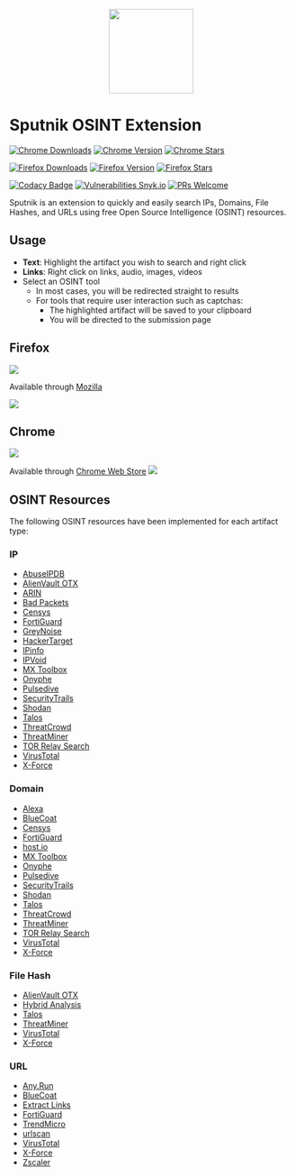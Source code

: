 <p align="center">
    <img src="https://raw.githubusercontent.com/mitchmoser/sputnik/master/screenshots/sputnik%20logo.png"
        height="150">
</p>

# Sputnik OSINT Extension

[![Chrome Downloads](https://img.shields.io/chrome-web-store/users/manapjdamopgbpimgojkccikaabhmocd.svg?style=popout&logo=google%20chrome&label=downloads&logoColor=dddddd)](https://chrome.google.com/webstore/detail/sputnik/manapjdamopgbpimgojkccikaabhmocd)
[![Chrome Version](https://img.shields.io/chrome-web-store/v/manapjdamopgbpimgojkccikaabhmocd.svg?style=popout&logo=google%20chrome&colorB=green&logoColor=dddddd)](https://chrome.google.com/webstore/detail/sputnik/manapjdamopgbpimgojkccikaabhmocd)
[![Chrome Stars](https://img.shields.io/chrome-web-store/stars/manapjdamopgbpimgojkccikaabhmocd.svg?style=popout&logo=google%20chrome&logoColor=dddddd)](https://chrome.google.com/webstore/detail/sputnik/manapjdamopgbpimgojkccikaabhmocd)

[![Firefox Downloads](https://img.shields.io/amo/users/sputnik-osint.svg?style=popout&logo=mozilla%20firefox&colorB=green)](https://addons.mozilla.org/en-US/firefox/addon/sputnik-osint/)
[![Firefox Version](https://img.shields.io/amo/v/sputnik-osint.svg?style=popout&logo=mozilla%20firefox&colorB=green)](https://addons.mozilla.org/en-US/firefox/addon/sputnik-osint/)
[![Firefox Stars](https://img.shields.io/amo/stars/sputnik-osint.svg?style=popout&logo=mozilla%20firefox)](https://addons.mozilla.org/en-US/firefox/addon/sputnik-osint/)

[![Codacy Badge](https://img.shields.io/codacy/grade/b42064f2ffca4e8e966e0a1fe8f8c4ea/master.svg?style=popout&logo=codacy&logoColor=dddddd)](https://app.codacy.com/app/mitchmoser/sputnik?utm_source=github.com&utm_medium=referral&utm_content=mitchmoser/sputnik&utm_campaign=Badge_Grade_Dashboard) [![Vulnerabilities Snyk.io](https://img.shields.io/snyk/vulnerabilities/github/mitchmoser/sputnik.svg?style=popout&logo=javascript)](https://snyk.io/test/github/mitchmoser/sputnik?targetFile=package.json) [![PRs Welcome](https://img.shields.io/badge/PRs-welcome-brightgreen.svg?style=popout&logo=github&logoColor=dddddd)](https://github.com/mitchmoser/sputnik/pulls)

Sputnik is an extension to quickly and easily search IPs, Domains, File Hashes, and URLs using free Open Source Intelligence (OSINT) resources.

## Usage
  - **Text**: Highlight the artifact you wish to search and right click
  - **Links**: Right click on links, audio, images, videos
  - Select an OSINT tool
    - In most cases, you will be redirected straight to results
    - For tools that require user interaction such as captchas:
      - The highlighted artifact will be saved to your clipboard
      - You will be directed to the submission page

## Firefox
[![](screenshots/firefox.png?raw=true)](https://addons.mozilla.org/en-US/firefox/addon/sputnik-osint/)

Available through [Mozilla](https://addons.mozilla.org/en-US/firefox/addon/sputnik-osint/)

![](screenshots/sputnik-firefox.png?raw=true)

## Chrome
[![](screenshots/chrome.png?raw=true)](https://chrome.google.com/webstore/detail/sputnik/manapjdamopgbpimgojkccikaabhmocd)

Available through [Chrome Web Store](https://chrome.google.com/webstore/detail/sputnik/manapjdamopgbpimgojkccikaabhmocd)
![](screenshots/sputnik-chrome.png?raw=true)

## OSINT Resources

The following OSINT resources have been implemented for each artifact type:

### IP
  - [AbuseIPDB](https://www.abuseipdb.com/)
  - [AlienVault OTX](https://otx.alienvault.com/)
  - [ARIN](https://search.arin.net/rdap/)
  - [Bad Packets](https://badpackets.net/)
  - [Censys](https://censys.io/)
  - [FortiGuard](http://fortiguard.com/)
  - [GreyNoise](https://greynoise.io/)
  - [HackerTarget](https://hackertarget.com/)
  - [IPinfo](http://www.ipinfo.com/)
  - [IPVoid](http://www.ipvoid.com/)
  - [MX Toolbox](https://mxtoolbox.com/)
  - [Onyphe](https://www.onyphe.io/)
  - [Pulsedive](https://pulsedive.com/)
  - [SecurityTrails](https://securitytrails.com/)
  - [Shodan](https://www.shodan.io/)
  - [Talos](https://talosintelligence.com/)
  - [ThreatCrowd](https://www.threatcrowd.org/)
  - [ThreatMiner](https://www.threatminer.org/)
  - [TOR Relay Search](https://metrics.torproject.org/rs.html#simple)
  - [VirusTotal](https://www.virustotal.com/#/home/upload)
  - [X-Force](https://exchange.xforce.ibmcloud.com/)

### Domain
  - [Alexa](https://www.alexa.com/siteinfo)
  - [BlueCoat](http://sitereview.bluecoat.com/#/)
  - [Censys](https://censys.io/)
  - [FortiGuard](http://fortiguard.com/)
  - [host.io](https://host.io/)
  - [MX Toolbox](https://mxtoolbox.com/)
  - [Onyphe](https://www.onyphe.io/)
  - [Pulsedive](https://pulsedive.com/)
  - [SecurityTrails](https://securitytrails.com/)
  - [Shodan](https://www.shodan.io/)
  - [Talos](https://talosintelligence.com/)
  - [ThreatCrowd](https://www.threatcrowd.org/)
  - [ThreatMiner](https://www.threatminer.org/)
  - [TOR Relay Search](https://metrics.torproject.org/rs.html#simple)
  - [VirusTotal](https://www.virustotal.com/#/home/upload)
  - [X-Force](https://exchange.xforce.ibmcloud.com/)

### File Hash
  - [AlienVault OTX](https://otx.alienvault.com/)
  - [Hybrid Analysis](https://www.hybrid-analysis.com/)
  - [Talos](https://talosintelligence.com/)
  - [ThreatMiner](https://www.threatminer.org/)
  - [VirusTotal](https://www.virustotal.com/#/home/upload)
  - [X-Force](https://exchange.xforce.ibmcloud.com/)

### URL
  - [Any.Run](https://app.any.run/)
  - [BlueCoat](http://sitereview.bluecoat.com/#/)
  - [Extract Links](https://hackertarget.com/extract-links/)
  - [FortiGuard](http://fortiguard.com/)
  - [TrendMicro](https://global.sitesafety.trendmicro.com/)
  - [urlscan](https://urlscan.io/)
  - [VirusTotal](https://www.virustotal.com/#/home/upload)
  - [X-Force](https://exchange.xforce.ibmcloud.com/)
  - [Zscaler](https://zulu.zscaler.com/)
